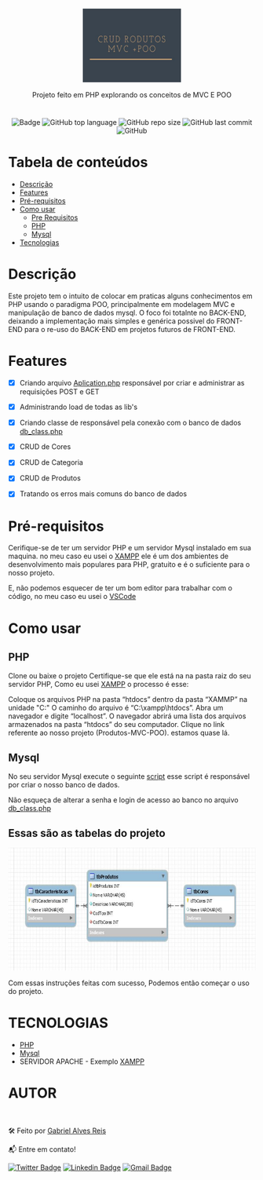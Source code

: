 <p align="center">
  <a href="">
    <img src="https://github.com/Gabiruu/Produtos-MVC-POO/blob/master/img/banner.JPG" height="150" width="200" alt="Produtos POO MVC" />
  </a>
</p>

<p align="center">Projeto feito em PHP explorando os conceitos de MVC E POO</p>

#

<div align="center">

![Badge](https://img.shields.io/badge/php-7.2.34-blue)
![GitHub top language](https://img.shields.io/github/languages/top/gabiruu/produtos-mvc-poo)
![GitHub repo size](https://img.shields.io/github/repo-size/gabiruu/Produtos-MVC-POO)
![GitHub last commit](https://img.shields.io/github/last-commit/gabiruu/Produtos-MVC-POO)
![GitHub](https://img.shields.io/github/license/gabiruu/Produtos-MVC-POO)

#

</div>

# Tabela de conteúdos

<!--ts-->

-   [Descrição](#Descrição)
-   [Features](#Features)
-   [Pré-requisitos](#Pré-requisitos)
-   [Como usar](#como-usar)
    -   [Pre Requisitos](#pre-requisitos)
    -   [PHP](##PHP)
    -   [Mysql](##Mysql)
-   [Tecnologias](#tecnologias)
<!--te-->

# Descrição

Este projeto tem o intuito de colocar em praticas alguns conhecimentos em PHP usando o paradigma POO, principalmente em modelagem MVC e manipulação de banco de dados mysql. O foco foi totalnte no BACK-END, deixando a implementação mais simples e genérica possivel do FRONT-END para o re-uso do
BACK-END em projetos futuros de FRONT-END.

# Features

-   [x] Criando arquivo [Aplication.php](https://github.com/Gabiruu/Produtos-MVC-POO/blob/master/lib/Application.php) responsável
        por criar e administrar as requisições POST e GET

-   [x] Administrando load de todas as lib's
-   [x] Criando classe de responsável pela conexão com o banco de dados [db_class.php](https://github.com/Gabiruu/Produtos-MVC-POO/blob/master/lib/db_Class.php)
-   [x] CRUD de Cores
-   [x] CRUD de Categoria
-   [x] CRUD de Produtos
-   [x] Tratando os erros mais comuns do banco de dados

# Pré-requisitos

Cerifique-se de ter um servidor PHP e um servidor Mysql instalado em sua maquina. no meu caso eu usei o [XAMPP](https://www.apachefriends.org/pt_br/index.html) ele é um dos ambientes de desenvolvimento mais populares para PHP, gratuito e é o suficiente para o nosso projeto.

E, não podemos esquecer de ter um bom editor para trabalhar com o código, no meu caso eu usei o [VSCode](https://code.visualstudio.com/)

# Como usar

## PHP

Clone ou baixe o projeto Certifique-se que ele está na na pasta raiz do seu servidor PHP, Como eu usei [XAMPP](https://www.apachefriends.org/pt_br/index.html) o processo é esse:

Coloque os arquivos PHP na pasta “htdocs” dentro da pasta “XAMMP” na unidade "C:" O caminho do arquivo é “C:\xampp\htdocs”. Abra um navegador e digite “localhost”. O navegador abrirá uma lista dos arquivos armazenados na pasta “htdocs” do seu computador. Clique no link referente ao nosso projeto (Produtos-MVC-POO). estamos quase lá.

## Mysql

No seu servidor Mysql execute o seguinte [script](https://github.com/Gabiruu/Produtos-MVC-POO/blob/master/databases/scriptBancoDados.txt) esse script é responsável por criar o nosso banco de dados.

Não esqueça de alterar a senha e login de acesso ao banco no arquivo [db_class.php](https://github.com/Gabiruu/Produtos-MVC-POO/blob/master/lib/db_Class.php)

## Essas são as tabelas do projeto

<p align="center">
  <a href="">
    <img src="https://github.com/Gabiruu/Produtos-MVC-POO/blob/master/databases/ProjPiscinas_BD_SCHEMA.JPG" height="250" width="100%" alt="Produtos POO MVC" />
  </a>
</p>

Com essas instruções feitas com sucesso, Podemos então começar o uso do projeto.

# TECNOLOGIAS

-   [PHP](www.php.net)
-   [Mysql](https://www.mysql.com/)
-   SERVIDOR APACHE - Exemplo [XAMPP](https://www.apachefriends.org/pt_br/index.html)

# AUTOR

<a href="https://github.com/Gabiruu">
 <img style="border-radius: 50%;" src="https://avatars3.githubusercontent.com/u/38928677?s=460&u=61b426b901b8fe02e12019b1fdb67bf0072d4f00&v=4" width="100px;" alt=""/>
</a>

🛠️ Feito por <a href="https://github.com/Gabiruu/" alt="">Gabriel Alves Reis</a>

📬 Entre em contato!

[![Twitter Badge](https://img.shields.io/badge/-@Gabirutts-1ca0f1?style=flat-square&labelColor=1ca0f1&logo=twitter&logoColor=white&link=https://twitter.com/Gabirutts)](https://twitter.com/Gabirutts)
[![Linkedin Badge](https://img.shields.io/badge/-Gabriel-blue?style=flat-square&logo=Linkedin&logoColor=white&link=https://www.linkedin.com/in/gabriel-alves-846b92164/)](https://www.linkedin.com/in/gabriel-alves-846b92164/)
[![Gmail Badge](https://img.shields.io/badge/-gaalvesreis@gmail.com-c14438?style=flat-square&logo=Gmail&logoColor=white&link=mailto:gaalvesreis@gmail.com)](mailto:gaalvesreis@gmail.com)
